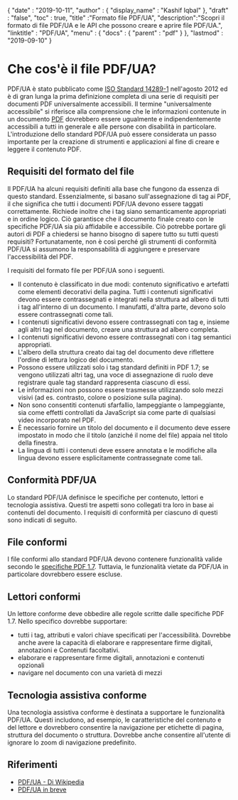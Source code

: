 {
  "date" : "2019-10-11",
  "author" : {
    "display_name" : "Kashif Iqbal"
},
  "draft" : "false",
  "toc" : true,
  "title" :"Formato file PDF/UA",
  "description":"Scopri il formato di file PDF/UA e le API che possono creare e aprire file PDF/UA.",
  "linktitle" : "PDF/UA",
  "menu" : {
    "docs" : {
      "parent" : "pdf"
}
},
  "lastmod" : "2019-09-10"
}

# Che cos'è il file PDF/UA? #

PDF/UA è stato pubblicato come [ISO Standard 14289-1](https://en.wikipedia.org/wiki/ISO_14289) nell'agosto 2012 ed è di gran lunga la prima definizione completa di una serie di requisiti per documenti PDF universalmente accessibili. Il termine "universalmente accessibile" si riferisce alla comprensione che le informazioni contenute in un documento [PDF](/it/pdf/) dovrebbero essere ugualmente e indipendentemente accessibili a tutti in generale e alle persone con disabilità in particolare. L'introduzione dello standard PDF/UA può essere considerata un passo importante per la creazione di strumenti e applicazioni al fine di creare e leggere il contenuto PDF.

## Requisiti del formato del file ##

Il PDF/UA ha alcuni requisiti definiti alla base che fungono da essenza di questo standard. Essenzialmente, si basano sull'assegnazione di tag ai PDF, il che significa che tutti i documenti PDF/UA devono essere taggati correttamente. Richiede inoltre che i tag siano semanticamente appropriati e in ordine logico. Ciò garantisce che il documento finale creato con le specifiche PDF/UA sia più affidabile e accessibile. Ciò potrebbe portare gli autori di PDF a chiedersi se hanno bisogno di sapere tutto su tutti questi requisiti? Fortunatamente, non è così perché gli strumenti di conformità PDF/UA si assumono la responsabilità di aggiungere e preservare l'accessibilità del PDF.

I requisiti del formato file per PDF/UA sono i seguenti.

* Il contenuto è classificato in due modi: contenuto significativo e artefatti come elementi decorativi della pagina. Tutti i contenuti significativi devono essere contrassegnati e integrati nella struttura ad albero di tutti i tag all'interno di un documento. I manufatti, d'altra parte, devono solo essere contrassegnati come tali.
* I contenuti significativi devono essere contrassegnati con tag e, insieme agli altri tag nel documento, creare una struttura ad albero completa.
* I contenuti significativi devono essere contrassegnati con i tag semantici appropriati.
* L'albero della struttura creato dai tag del documento deve riflettere l'ordine di lettura logico del documento.
* Possono essere utilizzati solo i tag standard definiti in PDF 1.7; se vengono utilizzati altri tag, una voce di assegnazione di ruolo deve registrare quale tag standard rappresenta ciascuno di essi.
* Le informazioni non possono essere trasmesse utilizzando solo mezzi visivi (ad es. contrasto, colore o posizione sulla pagina).
* Non sono consentiti contenuti sfarfallio, lampeggiante o lampeggiante, sia come effetti controllati da JavaScript sia come parte di qualsiasi video incorporato nel PDF.
* È necessario fornire un titolo del documento e il documento deve essere impostato in modo che il titolo (anziché il nome del file) appaia nel titolo della finestra.
* La lingua di tutti i contenuti deve essere annotata e le modifiche alla lingua devono essere esplicitamente contrassegnate come tali.

## Conformità PDF/UA ##

Lo standard PDF/UA definisce le specifiche per contenuto, lettori e tecnologia assistiva. Questi tre aspetti sono collegati tra loro in base ai contenuti del documento. I requisiti di conformità per ciascuno di questi sono indicati di seguito.

## File conformi ##

I file conformi allo standard PDF/UA devono contenere funzionalità valide secondo le [specifiche PDF 1.7](https://opensource.adobe.com/dc-acrobat-sdk-docs/standards/pdfstandards/pdf/PDF32000_2008.pdf). Tuttavia, le funzionalità vietate da PDF/UA in particolare dovrebbero essere escluse.

## Lettori conformi ##

Un lettore conforme deve obbedire alle regole scritte dalle specifiche PDF 1.7. Nello specifico dovrebbe supportare:

* tutti i tag, attributi e valori chiave specificati per l'accessibilità. Dovrebbe anche avere la capacità di elaborare e rappresentare firme digitali, annotazioni e Contenuti facoltativi.
* elaborare e rappresentare firme digitali, annotazioni e contenuti opzionali
* navigare nel documento con una varietà di mezzi

## Tecnologia assistiva conforme ##

Una tecnologia assistiva conforme è destinata a supportare le funzionalità PDF/UA. Questi includono, ad esempio, le caratteristiche del contenuto e del lettore e dovrebbero consentire la navigazione per etichette di pagina, struttura del documento o struttura. Dovrebbe anche consentire all'utente di ignorare lo zoom di navigazione predefinito.

## Riferimenti ##

* [PDF/UA - Di Wikipedia](https://en.wikipedia.org/wiki/PDF/UA)
* [PDF/UA in breve](https://pdfa.org/pdfua-in-a-nutshell/)

